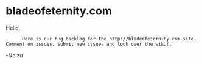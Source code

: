 bladeofeternity.com
==========================

  Hello, 
  
          Here is our bug backlog for the http://bladeofeternity.com site. Comment on issues, submit new issues and look over the wiki!.
          
          
          
  -Noizu
